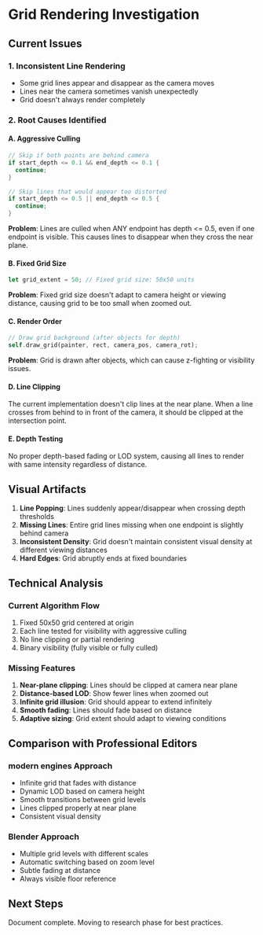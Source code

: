 # Grid Rendering Investigation

## Current Issues

### 1. Inconsistent Line Rendering
- Some grid lines appear and disappear as the camera moves
- Lines near the camera sometimes vanish unexpectedly
- Grid doesn't always render completely

### 2. Root Causes Identified

#### A. Aggressive Culling
```rust
// Skip if both points are behind camera
if start_depth <= 0.1 && end_depth <= 0.1 {
  continue;
}

// Skip lines that would appear too distorted
if start_depth <= 0.5 || end_depth <= 0.5 {
  continue;
}
```
**Problem**: Lines are culled when ANY endpoint has depth <= 0.5, even if one endpoint is visible. This causes lines to disappear when they cross the near plane.

#### B. Fixed Grid Size
```rust
let grid_extent = 50; // Fixed grid size: 50x50 units
```
**Problem**: Fixed grid size doesn't adapt to camera height or viewing distance, causing grid to be too small when zoomed out.

#### C. Render Order
```rust
// Draw grid background (after objects for depth)
self.draw_grid(painter, rect, camera_pos, camera_rot);
```
**Problem**: Grid is drawn after objects, which can cause z-fighting or visibility issues.

#### D. Line Clipping
The current implementation doesn't clip lines at the near plane. When a line crosses from behind to in front of the camera, it should be clipped at the intersection point.

#### E. Depth Testing
No proper depth-based fading or LOD system, causing all lines to render with same intensity regardless of distance.

## Visual Artifacts

1. **Line Popping**: Lines suddenly appear/disappear when crossing depth thresholds
2. **Missing Lines**: Entire grid lines missing when one endpoint is slightly behind camera
3. **Inconsistent Density**: Grid doesn't maintain consistent visual density at different viewing distances
4. **Hard Edges**: Grid abruptly ends at fixed boundaries

## Technical Analysis

### Current Algorithm Flow
1. Fixed 50x50 grid centered at origin
2. Each line tested for visibility with aggressive culling
3. No line clipping or partial rendering
4. Binary visibility (fully visible or fully culled)

### Missing Features
1. **Near-plane clipping**: Lines should be clipped at camera near plane
2. **Distance-based LOD**: Show fewer lines when zoomed out
3. **Infinite grid illusion**: Grid should appear to extend infinitely
4. **Smooth fading**: Lines should fade based on distance
5. **Adaptive sizing**: Grid extent should adapt to viewing conditions

## Comparison with Professional Editors

### modern engines Approach
- Infinite grid that fades with distance
- Dynamic LOD based on camera height
- Smooth transitions between grid levels
- Lines clipped properly at near plane
- Consistent visual density

### Blender Approach
- Multiple grid levels with different scales
- Automatic switching based on zoom level
- Subtle fading at distance
- Always visible floor reference

## Next Steps
Document complete. Moving to research phase for best practices.
